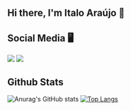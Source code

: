 ## Hi there, I'm Italo Araújo :wave:	


## Social Media :desktop_computer:	
<img src="https://img.icons8.com/offices/30/000000/linkedin.png"/>
<img src="https://img.icons8.com/color/48/000000/twitter--v1.png"/>

## Github Stats
![Anurag's GitHub stats](https://github-readme-stats.vercel.app/api?username=ItaloAraujoo&show_icons=true&theme=radical)
[![Top Langs](https://github-readme-stats.vercel.app/api/top-langs/?username=ItaloAraujoo&show_icons=true&theme=radical)](https://github.com/ItaloAraujoo/github-readme-stats)


